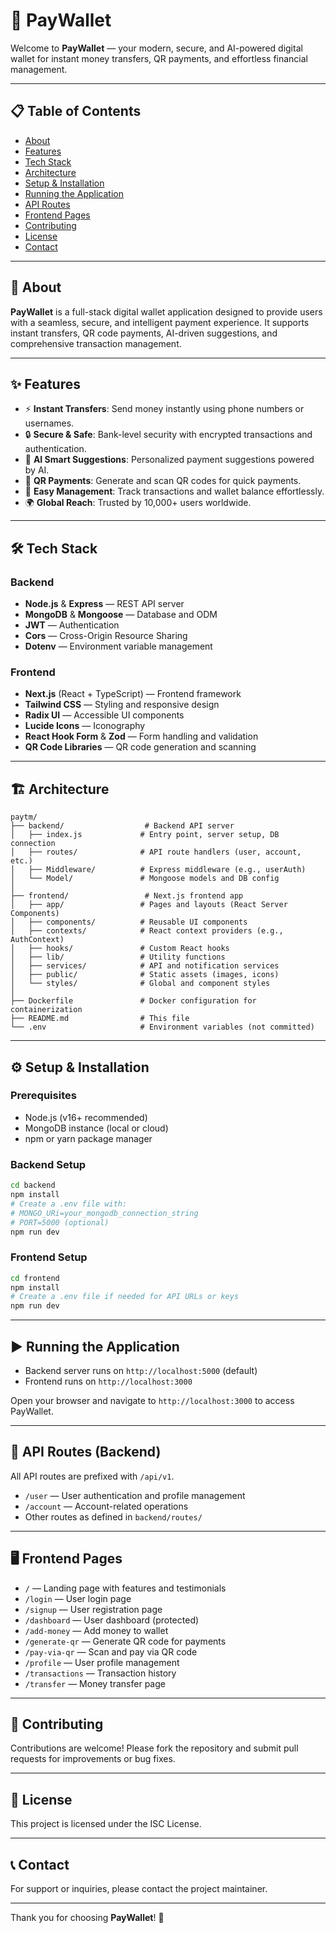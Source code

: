 # 🚀 **PayWallet**

Welcome to **PayWallet** — your modern, secure, and AI-powered digital wallet for instant money transfers, QR payments, and effortless financial management.

---

## 📋 Table of Contents

- [About](#about)
- [Features](#features)
- [Tech Stack](#tech-stack)
- [Architecture](#architecture)
- [Setup & Installation](#setup--installation)
- [Running the Application](#running-the-application)
- [API Routes](#api-routes)
- [Frontend Pages](#frontend-pages)
- [Contributing](#contributing)
- [License](#license)
- [Contact](#contact)

---

## 📝 About

**PayWallet** is a full-stack digital wallet application designed to provide users with a seamless, secure, and intelligent payment experience. It supports instant transfers, QR code payments, AI-driven suggestions, and comprehensive transaction management.

---

## ✨ Features

- ⚡ **Instant Transfers**: Send money instantly using phone numbers or usernames.
- 🔒 **Secure & Safe**: Bank-level security with encrypted transactions and authentication.
- 🤖 **AI Smart Suggestions**: Personalized payment suggestions powered by AI.
- 📱 **QR Payments**: Generate and scan QR codes for quick payments.
- 💼 **Easy Management**: Track transactions and wallet balance effortlessly.
- 🌍 **Global Reach**: Trusted by 10,000+ users worldwide.

---

## 🛠️ Tech Stack

### Backend

- **Node.js** & **Express** — REST API server
- **MongoDB** & **Mongoose** — Database and ODM
- **JWT** — Authentication
- **Cors** — Cross-Origin Resource Sharing
- **Dotenv** — Environment variable management

### Frontend

- **Next.js** (React + TypeScript) — Frontend framework
- **Tailwind CSS** — Styling and responsive design
- **Radix UI** — Accessible UI components
- **Lucide Icons** — Iconography
- **React Hook Form** & **Zod** — Form handling and validation
- **QR Code Libraries** — QR code generation and scanning

---

## 🏗️ Architecture

```
paytm/
├── backend/                  # Backend API server
│   ├── index.js             # Entry point, server setup, DB connection
│   ├── routes/              # API route handlers (user, account, etc.)
│   ├── Middleware/          # Express middleware (e.g., userAuth)
│   └── Model/               # Mongoose models and DB config
│
├── frontend/                 # Next.js frontend app
│   ├── app/                 # Pages and layouts (React Server Components)
│   ├── components/          # Reusable UI components
│   ├── contexts/            # React context providers (e.g., AuthContext)
│   ├── hooks/               # Custom React hooks
│   ├── lib/                 # Utility functions
│   ├── services/            # API and notification services
│   ├── public/              # Static assets (images, icons)
│   └── styles/              # Global and component styles
│
├── Dockerfile               # Docker configuration for containerization
├── README.md                # This file
└── .env                     # Environment variables (not committed)
```

---

## ⚙️ Setup & Installation

### Prerequisites

- Node.js (v16+ recommended)
- MongoDB instance (local or cloud)
- npm or yarn package manager

### Backend Setup

```bash
cd backend
npm install
# Create a .env file with:
# MONGO_URi=your_mongodb_connection_string
# PORT=5000 (optional)
npm run dev
```

### Frontend Setup

```bash
cd frontend
npm install
# Create a .env file if needed for API URLs or keys
npm run dev
```

---

## ▶️ Running the Application

- Backend server runs on `http://localhost:5000` (default)
- Frontend runs on `http://localhost:3000`

Open your browser and navigate to `http://localhost:3000` to access PayWallet.

---

## 🔗 API Routes (Backend)

All API routes are prefixed with `/api/v1`.

- `/user` — User authentication and profile management
- `/account` — Account-related operations
- Other routes as defined in `backend/routes/`

---

## 🖥️ Frontend Pages

- `/` — Landing page with features and testimonials
- `/login` — User login page
- `/signup` — User registration page
- `/dashboard` — User dashboard (protected)
- `/add-money` — Add money to wallet
- `/generate-qr` — Generate QR code for payments
- `/pay-via-qr` — Scan and pay via QR code
- `/profile` — User profile management
- `/transactions` — Transaction history
- `/transfer` — Money transfer page

---

## 🤝 Contributing

Contributions are welcome! Please fork the repository and submit pull requests for improvements or bug fixes.

---

## 📄 License

This project is licensed under the ISC License.

---

## 📞 Contact

For support or inquiries, please contact the project maintainer.

---

Thank you for choosing **PayWallet**! 🎉
